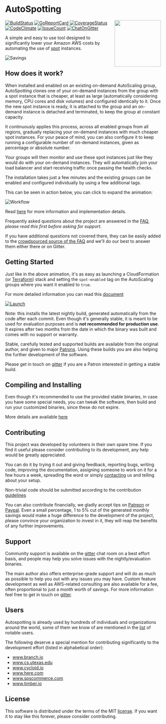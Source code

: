 # AutoSpotting #

<!-- markdownlint-disable MD026 MD033 -->

<img src="logo.png" width="150" align="right">

[![BuildStatus](https://travis-ci.org/cristim/autospotting.svg?branch=master)](https://travis-ci.org/cristim/autospotting)
[![GoReportCard](https://goreportcard.com/badge/github.com/cristim/autospotting)](https://goreportcard.com/report/github.com/cristim/autospotting)
[![CoverageStatus](https://coveralls.io/repos/github/cristim/autospotting/badge.svg?branch=master)](https://coveralls.io/github/cristim/autospotting?branch=master)
[![CodeClimate](https://codeclimate.com/github/cristim/autospotting/badges/gpa.svg)](https://codeclimate.com/github/cristim/autospotting)
[![IssueCount](https://codeclimate.com/github/cristim/autospotting/badges/issue_count.svg)](https://codeclimate.com/github/cristim/autospotting)
[![ChatOnGitter](https://badges.gitter.im/cristim/autospotting.svg)](https://gitter.im/cristim/autospotting?utm_source=badge&utm_medium=badge&utm_campaign=pr-badge)

A simple and easy to use tool designed to significantly lower your Amazon AWS
costs by automating the use of [spot](https://aws.amazon.com/ec2/spot)
instances.

![Savings](https://cdn.cloudprowess.com/images/savings.png)

## How does it work? ##

When installed and enabled on an existing on-demand AutoScaling group,
AutoSpotting clones one of your on-demand instances from the group with a spot
instance that is cheaper, at least as large (automatically considering memory,
CPU cores and disk volumes) and configured identically to it. Once the new spot
instance is ready, it is attached to the group and an on-demand instance is
detached and terminated, to keep the group at constant capacity.

It continuously applies this process, across all enabled groups from all
regions, gradually replacing your on-demand instances with much cheaper spot
instances. For your peace of mind, you can also configure it to keep running a
configurable number of on-demand instances, given as percentage or absolute
number.

Your groups will then monitor and use these spot instances just like they would
do with your on-demand instances. They will automatically join your load
balancer and start receiving traffic once passing the health checks.

The installation takes just a few minutes and the existing groups can be enabled
and configured individually by using a few additional tags.

This can be seen in action below, you can click to expand the animation:

![Workflow](https://cdn.cloudprowess.com/images/autospotting.gif)

Read [here](TECHNICAL_DETAILS.md) for more information and implementation
details.

Frequently asked questions about the project are answered in the [FAQ](FAQ.md),
*please read this first before asking for support*.

If you have additional questions not covered there, they can be easily added to
the [crowdsourced source of the FAQ](https://etherpad.net/p/AutoSpotting_FAQ)
and we'll do our best to answer them either there or on Gitter.

## Getting Started ##

Just like in the above animation, it's as easy as launching a CloudFormation (or
[Terraform](https://github.com/cristim/autospotting/tree/master/terraform))
stack and setting the `spot-enabled` tag on the AutoScaling groups where
you want it enabled to `true`.

For more detailed information you can read this [document](START.md)

[![Launch](https://s3.amazonaws.com/cloudformation-examples/cloudformation-launch-stack.png)](https://console.aws.amazon.com/cloudformation/home?region=us-east-1#/stacks/new?stackName=AutoSpotting&templateURL=https://s3.amazonaws.com/cloudprowess/nightly/template.json)

Note: this installs the latest nightly build, generated automatically from the
 code after each commit. Even though it's generally stable, it is meant to be
 used for evaluation purposes and is **not recommended for production use**. It
 expires after two months from the date in which the binary was built and comes
 with no support or warranty.

Stable, carefully tested and supported builds are available from the original
author, and given to major [Patrons](https://www.patreon.com/cristim). Using
these builds you are also helping the further development of the software.

Please get in touch on [gitter](https://gitter.im/cristim) if you are a Patron
interested in getting a stable build.

## Compiling and Installing ##

Even though it's recommended to use the provided stable binaries, in case you
have some special needs, you can tweak the software, then build and run your
customized binaries, since these do not expire.

More details are available [here](CUSTOM_BUILDS.md)

## Contributing ##

This project was developed by volunteers in their own spare time. If you find it
useful please consider contributing to its development, any help would be
greatly appreciated.

You can do it by trying it out and giving feedback, reporting bugs, writing
code, improving the documentation, assigning someone to work on it for a few
hours a week, spreading the word or simply
[contacting](https://gitter.im/cristim/autospotting) us and telling about your
setup.

Non-trivial code should be submitted according to the contribution
[guidelines](CONTRIBUTING.md)

You can also contribute financially, we gladly accept tips on
[Patreon](https://www.patreon.com/cristim) or
[Paypal](https://paypal.me/cristim). Even a small percentage, 1 to 5% cut of the
generated monthly savings would make a huge difference to the development of the
project, please convince your organization to invest in it, they will reap the
benefits of any further improvements.

## Support ##

Community support is available on the
[gitter](https://gitter.im/cristim/autospotting) chat room on a best effort
basis, and people may help you solve issues with the nightly/evaluation
binaries.

The main author also offers enterprise-grade support and will do as much as
possible to help you out with any issues you may have. Custom feature
development as well as AWS-related consulting are also available for a fee,
often proportional to just a month worth of savings. For more information feel
free to get in touch on [gitter](https://gitter.im/cristim).

## Users ##

Autospotting is already used by hundreds of individuals and organizations around
the world, some of them we know of are mentioned in the [list](USERS.md) of
notable users.

The following deserve a special mention for contributing significantly to the
development effort (listed in alphabetical order):

- www.branch.io
- www.cs.utexas.edu
- www.cycloid.io
- www.here.com
- www.spscommerce.com
- www.timber.io

## License ##

This software is distributed under the terms of the MIT [license](LICENSE).
If you want it to stay like this forever, please consider contributing.
